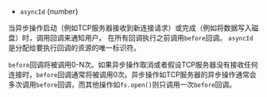 
* `asyncId` {number}

当异步操作启动（例如TCP服务器接收到新连接请求）或完成（例如将数据写入磁盘）时，调用回调来通知用户。 在所有回调执行之前调用`before`回调。 `asyncId`是分配给要执行回调的资源的唯一标识符。

`before`回调将被调用0-N次。如果异步操作取消或者假设TCP服务器没有接收任何连接时，`before`回调通常将被调用0次。异步操作如TCP服务器的异步操作通常会多次调用`before`回调，而其他操作如`fs.open()`则只调用一次`before`回调。

